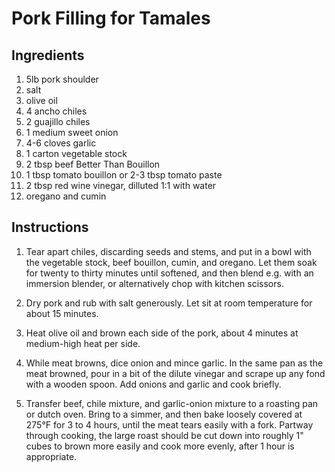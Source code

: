 # Pork Filling for Tamales

## Ingredients

 1. 5lb pork shoulder
 2. salt
 3. olive oil
 4. 4 ancho chiles
 5. 2 guajillo chiles
 6. 1 medium sweet onion
 7. 4-6 cloves garlic
 8. 1 carton vegetable stock
 9. 2 tbsp beef Better Than Bouillon
 10. 1 tbsp tomato bouillon or 2-3 tbsp tomato paste
 11. 2 tbsp red wine vinegar, dilluted 1:1 with water
 12. oregano and cumin

## Instructions

 1. Tear apart chiles, discarding seeds and stems, and put in a bowl with the
    vegetable stock, beef bouillon, cumin, and oregano. Let them soak for
twenty to thirty minutes until softened, and then blend e.g. with an immersion
blender, or alternatively chop with kitchen scissors.

 2. Dry pork and rub with salt generously. Let sit at room temperature for
    about 15 minutes.

 3. Heat olive oil and brown each side of the pork, about 4 minutes at
    medium-high heat per side.

 4. While meat browns, dice onion and mince garlic. In the same pan as the meat
    browned, pour in a bit of the dilute vinegar and scrape up any fond with a
wooden spoon. Add onions and garlic and cook briefly.

 5. Transfer beef, chile mixture, and garlic-onion mixture to a roasting pan or
    dutch oven. Bring to a simmer, and then bake loosely covered at 275°F for 3
to 4 hours, until the meat tears easily with a fork. Partway through cooking,
the large roast should be cut down into roughly 1" cubes to brown more easily
and cook more evenly, after 1 hour is appropriate.

